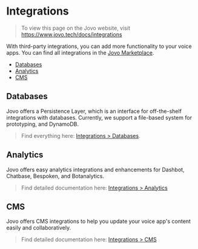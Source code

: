 # Integrations

> To view this page on the Jovo website, visit https://www.jovo.tech/docs/integrations

With third-party integrations, you can add more functionality to your voice apps. You can find all integrations in the [Jovo Marketplace](https://www.jovo.tech/marketplace).

* [Databases](#databases)
* [Analytics](#analytics)
* [CMS](#cms)


## Databases

Jovo offers a Persistence Layer, which is an interface for off-the-shelf integrations with databases. Currently, we support a file-based system for prototyping, and DynamoDB.

> Find everything here: [Integrations > Databases](./databases './databases').


## Analytics
Jovo offers easy analytics integrations and enhancements for Dashbot, Chatbase, Bespoken, and Botanalytics.

> Find detailed documentation here: [Integrations > Analytics](./analytics './analytics')


## CMS
Jovo offers CMS integrations to help you update your voice app's content easily and collaboratively.

> Find detailed documentation here: [Integrations > CMS](./cms './cms')

<!--[metadata]: {"description": "Voice analytics, databases, and more third-party integrations for building voice apps with Jovo",
"route": "integrations" }-->
